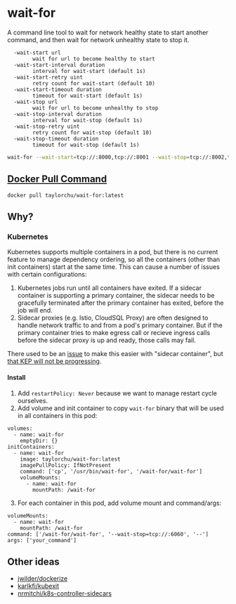 # wait-for

A command line tool to wait for network healthy state to start another command, and then wait for network unhealthy state to stop it.

```
  -wait-start url
    	wait for url to become healthy to start
  -wait-start-interval duration
    	interval for wait-start (default 1s)
  -wait-start-retry uint
    	retry count for wait-start (default 10)
  -wait-start-timeout duration
    	timeout for wait-start (default 1s)
  -wait-stop url
    	wait for url to become unhealthy to stop
  -wait-stop-interval duration
    	interval for wait-stop (default 1s)
  -wait-stop-retry uint
    	retry count for wait-stop (default 10)
  -wait-stop-timeout duration
    	timeout for wait-stop (default 1s)
```

```bash
wait-for --wait-start=tcp://:8000,tcp://:8001 --wait-stop=tcp://:8002,tcp://:8003 -- sleep 60
```

## [Docker Pull Command](https://hub.docker.com/r/taylorchu/wait-for)

```
docker pull taylorchu/wait-for:latest
```

## Why?

### Kubernetes

Kubernetes supports multiple containers in a pod, but there is no current feature to manage dependency ordering, so all the containers (other than init containers) start at the same time. This can cause a number of issues with certain configurations:

1. Kubernetes jobs run until all containers have exited. If a sidecar container is supporting a primary container, the sidecar needs to be gracefully terminated after the primary container has exited, before the job will end.
2. Sidecar proxies (e.g. Istio, CloudSQL Proxy) are often designed to handle network traffic to and from a pod's primary container. But if the primary container tries to make egress call or recieve ingress calls before the sidecar proxy is up and ready, those calls may fail.

There used to be an [issue](https://github.com/kubernetes/enhancements/issues/753) to make this easier with "sidecar container", but [that KEP will not be progressing](https://github.com/kubernetes/enhancements/issues/753#issuecomment-713471597).

#### Install

1. Add `restartPolicy: Never` because we want to manage restart cycle ourselves.
2. Add volume and init container to copy `wait-for` binary that will be used in all containers in this pod:

```
volumes:
  - name: wait-for
    emptyDir: {}
initContainers:
  - name: wait-for
    image: taylorchu/wait-for:latest
    imagePullPolicy: IfNotPresent
    command: ['cp', '/usr/bin/wait-for', '/wait-for/wait-for']
    volumeMounts:
      - name: wait-for
        mountPath: /wait-for
```

3. For each container in this pod, add volume mount and command/args:

```
volumeMounts:
  - name: wait-for
    mountPath: /wait-for
command: ['/wait-for/wait-for', '--wait-stop=tcp://:6060', '--']
args: ['your_command']
```

## Other ideas

- [jwilder/dockerize](https://github.com/jwilder/dockerize)
- [karlkfi/kubexit](https://github.com/karlkfi/kubexit)
- [nrmitchi/k8s-controller-sidecars](https://github.com/nrmitchi/k8s-controller-sidecars)
